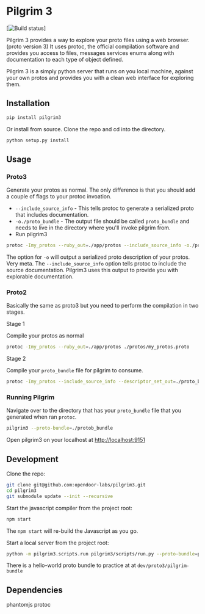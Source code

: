 # Pilgrim 3

[![Build status](https://api.travis-ci.org/opendoor-labs/pilgrim3.svg?branch=master)]

Pilgrim 3 provides a way to explore your proto files using a web browser. (proto version 3)
It uses protoc, the official compilation software and provides you access to files, messages services enums along with documentation to each type of object defined.

Pilgrim 3 is a simply python server that runs on you local machine, against your own protos and provides you with a clean web interface for exploring them. 

## Installation

```sh
pip install pilgrim3
```

Or install from source. Clone the repo and cd into the directory.

```sh
python setup.py install
```

## Usage

### Proto3

Generate your protos as normal. The only difference is that you should add a couple of flags to your protoc invoation.

* `--include_source_info` - This tells protoc to generate a serialized proto that includes documentation.
* `-o./proto_bundle` - The output file should be called `proto_bundle` and needs to live in the directory where you'll invoke pilgrim from.
* Run pilgrim3

```sh
protoc -Imy_protos --ruby_out=./app/protos --include_source_info -o./proto_bundle ./protos/my_protos.proto
```

The option for `-o` will output a serialized proto description of your protos. Very meta. The `--include_source_info` option tells protoc to include the source documentation. Pilgrim3 uses this output to provide you with explorable documentation.

### Proto2

Basically the same as proto3 but you need to perform the compilation in two stages. 

Stage 1

Compile your protos as normal

```sh
protoc -Imy_protos --ruby_out=./app/protos ./protos/my_protos.proto
```

Stage 2

Compile your `proto_bundle` file for pilgrim to consume.

```sh
protoc -Imy_protos --include_source_info --descriptor_set_out=./proto_bundle ./protos/my_protos.proto
```

### Running Pilgrim

Navigate over to the directory that has your `proto_bundle` file that you generated when ran `protoc`.

```sh
pilgrim3 --proto-bundle=./protob_bundle
```

Open pilgrim3 on your localhost at [http://localhost:9151](http://localhost:9151)

## Development

Clone the repo:

```sh
git clone git@github.com:opendoor-labs/pilgrim3.git
cd pilgrim3
git submodule update --init --recursive
```

Start the javascript compiler from the project root:

```sh
npm start
```

The `npm start` will re-build the Javascript as you go.

Start a local server from the project root:
```sh
python -m pilgrim3.scripts.run pilgrim3/scripts/run.py --proto-bundle=path-to-proto-bundle

```

There is a hello-world proto bundle to practice at at `dev/proto3/pilgrim-bundle`

## Dependencies

phantomjs
protoc
